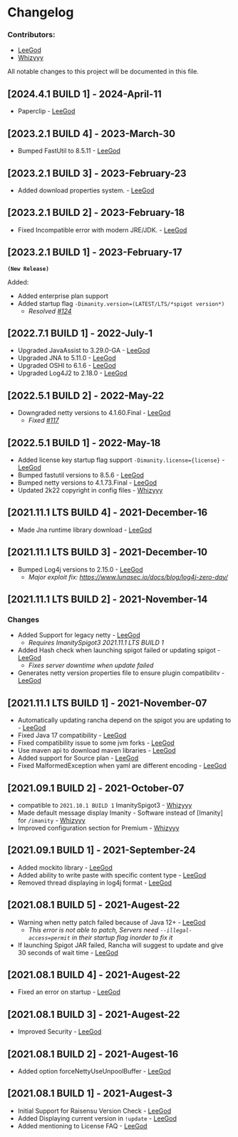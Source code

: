 # Changelog

### Contributors:
- [LeeGod](https://github.com/LeeGodSRC)
- [Whizyyy](https://github.com/Whizyyy)

All notable changes to this project will be documented in this file.

## [2024.4.1 BUILD 1] - 2024-April-11
- Paperclip - [LeeGod](https://github.com/LeeGodSRC)

## [2023.2.1 BUILD 4] - 2023-March-30
-  Bumped FastUtil to 8.5.11 - [LeeGod](https://github.com/LeeGodSRC)

## [2023.2.1 BUILD 3] - 2023-February-23
- Added download properties system. - [LeeGod](https://github.com/LeeGodSRC)

## [2023.2.1 BUILD 2] - 2023-February-18
- Fixed Incompatible error with modern JRE/JDK. - [LeeGod](https://github.com/LeeGodSRC)

## [2023.2.1 BUILD 1] - 2023-February-17
**``(New Release)``**

Added:
- Added enterprise plan support
- Added startup flag `-Dimanity.version=(LATEST/LTS/*spigot version*)`
  - *Resolved [#124](https://github.com/Imanity-Software/ImanitySpigot3-git/issues/124)*

## [2022.7.1 BUILD 1] - 2022-July-1
- Upgraded JavaAssist to 3.29.0-GA - [LeeGod](https://github.com/LeeGodSRC)
- Upgraded JNA to 5.11.0 - [LeeGod](https://github.com/LeeGodSRC)
- Upgraded OSHI to 6.1.6 - [LeeGod](https://github.com/LeeGodSRC)
- Upgraded Log4J2 to 2.18.0 - [LeeGod](https://github.com/LeeGodSRC)

## [2022.5.1 BUILD 2] - 2022-May-22
- Downgraded netty versions to 4.1.60.Final - [LeeGod](https://github.com/LeeGodSRC)
  - *Fixed [#117](https://github.com/Imanity-Software/ImanitySpigot3-git/issues/117)* 

## [2022.5.1 BUILD 1] - 2022-May-18
- Added license key startup flag support `-Dimanity.license={license}` - [LeeGod](https://github.com/LeeGodSRC)
- Bumped fastutil versions to 8.5.6 - [LeeGod](https://github.com/LeeGodSRC)
- Bumped netty versions to 4.1.73.Final - [LeeGod](https://github.com/LeeGodSRC)
- Updated 2k22 copyright in config files - [Whizyyy](https://github.com/Whizyyy)

## [2021.11.1 LTS BUILD 4] - 2021-December-16
- Made Jna runtime library download - [LeeGod](https://github.com/LeeGodSRC)

## [2021.11.1 LTS BUILD 3] - 2021-December-10
- Bumped Log4j versions to 2.15.0 - [LeeGod](https://github.com/LeeGodSRC)
  - *Major exploit fix: https://www.lunasec.io/docs/blog/log4j-zero-day/*

## [2021.11.1 LTS BUILD 2] - 2021-November-14

### Changes
- Added Support for legacy netty - [LeeGod](https://github.com/LeeGodSRC)
  - *Requires ImanitySpigot3 2021.11.1 LTS BUILD 1*
- Added Hash check when launching spigot failed or updating spigot - [LeeGod](https://github.com/LeeGodSRC)
  - *Fixes server downtime when update failed*
- Generates netty version properties file to ensure plugin compatibilitv - [LeeGod](https://github.com/LeeGodSRC)

## [2021.11.1 LTS BUILD 1] - 2021-November-07
- Automatically updating rancha depend on the spigot you are updating to - [LeeGod](https://github.com/LeeGodSRC)
- Fixed Java 17 compatibility - [LeeGod](https://github.com/LeeGodSRC)
- Fixed compatibility issue to some jvm forks - [LeeGod](https://github.com/LeeGodSRC)
- Use maven api to download maven libraries - [LeeGod](https://github.com/LeeGodSRC)
- Added support for Source plan - [LeeGod](https://github.com/LeeGodSRC)
- Fixed MalformedException when yaml are different encoding - [LeeGod](https://github.com/LeeGodSRC)

## [2021.09.1 BUILD 2] - 2021-October-07
- compatible to ``2021.10.1 BUILD 1`` ImanitySpigot3 - [Whizyyy](https://github.com/Whizyyy)
- Made default message display Imanity - Software instead of [Imanity] for ``/imanity`` - [Whizyyy](https://github.com/Whizyyy)
- Improved configuration section for Premium - [Whizyyy](https://github.com/Whizyyy)

## [2021.09.1 BUILD 1] - 2021-September-24
- Added mockito library - [LeeGod](https://github.com/LeeGodSRC)
- Added ability to write paste with specific content type - [LeeGod](https://github.com/LeeGodSRC)
- Removed thread displaying in log4j format - [LeeGod](https://github.com/LeeGodSRC)

## [2021.08.1 BUILD 5] - 2021-Augest-22
- Warning when netty patch failed because of Java 12+ - [LeeGod](https://github.com/LeeGodSRC)
  - *This error is not able to patch, Servers need ``--illegal-access=permit`` in their startup flag inorder to fix it*
- If launching Spigot JAR failed, Rancha will suggest to update and give 30 seconds of wait time - [LeeGod](https://github.com/LeeGodSRC)

## [2021.08.1 BUILD 4] - 2021-Augest-22
- Fixed an error on startup - [LeeGod](https://github.com/LeeGodSRC)

## [2021.08.1 BUILD 3] - 2021-Augest-22
- Improved Security - [LeeGod](https://github.com/LeeGodSRC)

## [2021.08.1 BUILD 2] - 2021-Augest-16
- Added option forceNettyUseUnpoolBuffer - [LeeGod](https://github.com/LeeGodSRC)

## [2021.08.1 BUILD 1] - 2021-Augest-3
- Initial Support for Raisensu Version Check - [LeeGod](https://github.com/LeeGodSRC)
- Added Displaying current version in ``!update`` - [LeeGod](https://github.com/LeeGodSRC)
- Added mentioning to License FAQ - [LeeGod](https://github.com/LeeGodSRC)
